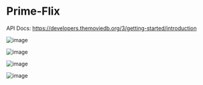 # Prime-Flix

API Docs: https://developers.themoviedb.org/3/getting-started/introduction
<br>

![image](https://user-images.githubusercontent.com/56097879/225158790-90982a14-7b5b-419e-a9fb-61593e841a0f.png)




![image](https://user-images.githubusercontent.com/56097879/225158303-278e0ff4-0ca6-4257-9d93-3503bd4d2a1d.png)
<br>

![image](https://user-images.githubusercontent.com/56097879/225159010-8ba8f602-0652-485d-9406-6e1a41a0ffde.png)
<br>

![image](https://user-images.githubusercontent.com/56097879/225159075-361ee374-fb69-4c69-86f0-d27bfb8478d1.png)


